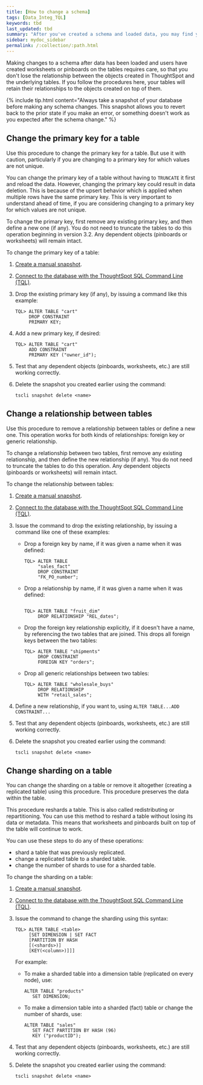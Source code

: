 ```yaml
---
title: [How to change a schema]
tags: [Data_Integ_TQL]
keywords: tbd
last_updated: tbd
summary: "After you've created a schema and loaded data, you may find yourself wishing you'd set things up a little differently. You can make changes to the schema, such as changing the primary key, relationships to other tables, and sharding."
sidebar: mydoc_sidebar
permalink: /:collection/:path.html
---
```

Making changes to a schema after data has been loaded and users have created worksheets or pinboards on the tables requires care, so that you don't lose the relationship between the objects created in ThoughtSpot and the underlying tables. If you follow the procedures here, your tables will retain their relationships to the objects created on top of them.

{% include tip.html content="Always take a snapshot of your database before making any schema changes. This snapshot allows you to revert back to the prior state if you make an error, or something doesn't work as you expected after the schema change." %}


## Change the primary key for a table

Use this procedure to change the primary key for a table. But use it with caution, particularly if you are changing to a primary key for which values are not unique.

You can change the primary key of a table without having to `TRUNCATE` it first and reload the data. However, changing the primary key could result in data deletion. This is because of the upsert behavior which is applied when multiple rows have the same primary key. This is very important to understand ahead of time, if you are considering changing to a primary key for which values are not unique.

To change the primary key, first remove any existing primary key, and then define a new one (if any). You do not need to truncate the tables to do this operation beginning in version 3.2. Any dependent objects (pinboards or worksheets) will remain intact.

To change the primary key of a table:

1. [Create a manual snapshot](../backup-restore/overview-snapshot.html).
2. [Connect to the database with the ThoughtSpot SQL Command Line (TQL)](prep-schema-for-load.html#connect-with-tql).
3. Drop the existing primary key (if any), by issuing a command like this example:

    ```
    TQL> ALTER TABLE "cart"
         DROP CONSTRAINT
         PRIMARY KEY;
    ```

4. Add a new primary key, if desired:

    ```
    TQL> ALTER TABLE "cart"
         ADD CONSTRAINT
         PRIMARY KEY ("owner_id");
    ```

5. Test that any dependent objects (pinboards, worksheets, etc.) are still working correctly.
6. Delete the snapshot you created earlier using the command:

    ```
    tscli snapshot delete <name>
    ```

## Change a relationship between tables

Use this procedure to remove a relationship between tables or define a new one. This operation works for both kinds of relationships: foreign key or generic relationship.

To change a relationship between two tables, first remove any existing relationship, and then define the new relationship (if any). You do not need to truncate the tables to do this operation. Any dependent objects (pinboards or worksheets) will remain intact.

To change the relationship between tables:

1. [Create a manual snapshot](../backup-restore/overview-snapshot.html).
2. [Connect to the database with the ThoughtSpot SQL Command Line (TQL)](prep-schema-for-load.html#connect-with-tql).
3. Issue the command to drop the existing relationship, by issuing a command like one of these examples:
    -   Drop a foreign key by name, if it was given a name when it was defined:

        ```
        TQL> ALTER TABLE
             "sales_fact"
             DROP CONSTRAINT
             "FK_PO_number";
        ```

    -   Drop a relationship by name, if it was given a name when it was defined:

        ```

        TQL> ALTER TABLE "fruit_dim"
             DROP RELATIONSHIP "REL_dates";
        ```

    -   Drop the foreign key relationship explicitly, if it doesn't have a name, by referencing the two tables that are joined. This drops all foreign keys between the two tables:

        ```
        TQL> ALTER TABLE "shipments"
             DROP CONSTRAINT
             FOREIGN KEY "orders";
        ```

    -   Drop all generic relationships between two tables:

        ```
        TQL> ALTER TABLE "wholesale_buys"
             DROP RELATIONSHIP
             WITH "retail_sales";
        ```

4. Define a new relationship, if you want to, using `ALTER TABLE...ADD CONSTRAINT...`
5. Test that any dependent objects (pinboards, worksheets, etc.) are still working correctly.
6. Delete the snapshot you created earlier using the command:

    ```
    tscli snapshot delete <name>
    ```

## Change sharding on a table

You can change the sharding on a table or remove it altogether (creating a replicated table) using this procedure. This procedure preserves the data within the table.

This procedure reshards a table. This is also called redistributing or repartitioning. You can use this method to reshard a table without losing its data or metadata. This means that worksheets and pinboards built on top of the table will continue to work.

You can use these steps to do any of these operations:

-   shard a table that was previously replicated.
-   change a replicated table to a sharded table.
-   change the number of shards to use for a sharded table.

To change the sharding on a table:

1. [Create a manual snapshot](../backup-restore/overview-snapshot.html).
2. [Connect to the database with the ThoughtSpot SQL Command Line (TQL)](prep-schema-for-load.html#connect-with-tql).
3.  Issue the command to change the sharding using this syntax:

    ```
    TQL> ALTER TABLE <table>
         [SET DIMENSION | SET FACT
         [PARTITION BY HASH
         [(<shards>)]
         [KEY(<column>)]]]
    ```

    For example:

    -   To make a sharded table into a dimension table (replicated on every node), use:

        ```
        ALTER TABLE "products"
           SET DIMENSION;
        ```

    -   To make a dimension table into a sharded (fact) table or change the number of shards, use:

        ```
        ALTER TABLE "sales"
           SET FACT PARTITION BY HASH (96)
           KEY ("productID");
        ```

4. Test that any dependent objects (pinboards, worksheets, etc.) are still working correctly.
5. Delete the snapshot you created earlier using the command:

    ```
    tscli snapshot delete <name>
    ```
